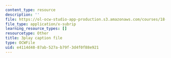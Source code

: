 ```yaml
---
content_type: resource
description: ''
file: https://ol-ocw-studio-app-production.s3.amazonaws.com/courses/18-06sc-linear-algebra-fall-2011/e4114d4887ab527ab79f3d4f0f88e921_osh80YCg_GM.vtt
file_type: application/x-subrip
learning_resource_types: []
resourcetype: Other
title: 3play caption file
type: OCWFile
uid: e4114d48-87ab-527a-b79f-3d4f0f88e921
---
```


